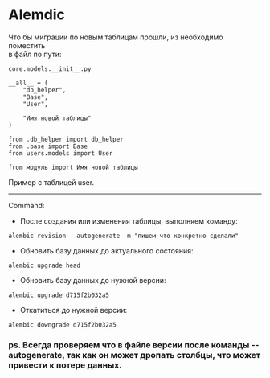 # Alemdic

Что бы миграции по новым таблицам прошли, из необходимо поместить\
в файл по пути:

```
core.models.__init__.py

__all__ = (
    "db_helper",
    "Base",
    "User",
    
    "Имя новой таблицы"
)

from .db_helper import db_helper
from .base import Base
from users.models import User

from модуль import Имя новой таблицы
```

Пример с таблицей user.

---
Command:

- После создания или изменения таблицы, выполняем команду:
```
alembic revision --autogenerate -m "пишем что конкретно сделали"
```
- Обновить базу данных до актуального состояния:
```
alembic upgrade head
```
- Обновить базу данных до нужной версии:
```
alembic upgrade d715f2b032a5
```
- Откатиться до нужной версии:
```
alembic downgrade d715f2b032a5
```

### ps. Всегда проверяем что в файле версии после команды --autogenerate, так как он может дропать столбцы, что может привести к потере данных.
